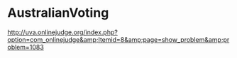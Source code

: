 AustralianVoting
================

http://uva.onlinejudge.org/index.php?option=com_onlinejudge&amp;Itemid=8&amp;page=show_problem&amp;problem=1083
